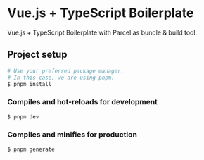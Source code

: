# Vue.js + TypeScript Boilerplate

Vue.js + TypeScript Boilerplate with Parcel as bundle & build tool.

## Project setup

```bash
# Use your preferred package manager.
# In this case, we are using pnpm.
$ pnpm install
```

### Compiles and hot-reloads for development

```bash
$ pnpm dev
```

### Compiles and minifies for production

```bash
$ pnpm generate
```
